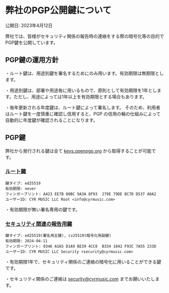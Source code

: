 # 弊社のPGP公開鍵について
公開日: 2023年4月12日


弊社では、皆様がセキュリティ関係の報告時の連絡をする際の暗号化等の目的でPGP鍵を公開しています。


## PGP鍵の運用方針
・ルート鍵は、用途別鍵を署名するためにのみ用います。有効期限は無期限とします。

・用途別鍵は、部署や用途毎に用いるもので、原則として有効期限を1年とします。ただし、用途によっては1年以上を有効期限とする場合もあります。

・毎年更新される年度鍵は、ルート鍵によって署名します。 そのため、利用者はルート鍵を一度慎重に確認し信用すると、PGP の信用の輪の仕組みによって自動的に年度鍵が確認されることになります。

## PGP鍵
弊社から発行される鍵は全て [keys.openpgp.org](keys.openpgp.org) から取得することが可能です。
### [ルート鍵](https://keys.cyrmusic.net/root.asc)
```
鍵タイプ: ed25519
有効期限: never
フィンガープリント: A423 EE7B 00BC 9A3A 8F93  279E 79DE BC7D D537 A8A2
ユーザーID: CYR MUSIC LLC Root <info@cyrmusic.com>
```
・有効期限が無い署名専用の鍵です。

### [セキュリティ関連の報告用鍵](https://keys.cyrmusic.net/security.asc)
```
鍵タイプ: ed25519(署名用主鍵), cv25519(暗号化用副鍵)
有効期限: 2024-04-11
フィンガープリント: 0346 A165 D1A9 BE39 4CC8  B334 1842 F93C 7A55 233D
ユーザーID: CYR MUSIC LLC Security <security@cyrmusic.com>
```
・有効期限1年で、セキュリティ関係のご連絡の暗号化に用いることができる鍵です。

・セキュリティ関係のご連絡は security@cyrmusic.com までお願いいたします。
